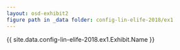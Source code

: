 ```yaml
---
layout: osd-exhibit2
figure path in _data folder: config-lin-elife-2018/ex1
---
```


{{ site.data.config-lin-elife-2018.ex1.Exhibit.Name }}